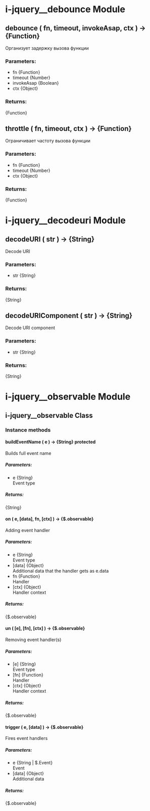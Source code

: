 # i-jquery__debounce Module

## debounce ( fn, timeout, invokeAsap, ctx ) → {Function}

Организует задержку вызова функции

### Parameters:

* fn {Function}
* timeout {Number}
* invokeAsap {Boolean}
* ctx {Object}

### Returns:

{Function}

## throttle ( fn, timeout, ctx ) → {Function}

Ограничивает частоту вызова функции

### Parameters:

* fn {Function}
* timeout {Number}
* ctx {Object}

### Returns:

{Function}

# i-jquery__decodeuri Module

## decodeURI ( str ) → {String}

Decode URI

### Parameters:

* str {String}

### Returns:

{String}

## decodeURIComponent ( str ) → {String}

Decode URI component

### Parameters:

* str {String}

### Returns:

{String}

# i-jquery__observable Module

## i-jquery__observable Class

### Instance methods

#### buildEventName ( e ) → {String}  protected

Builds full event name

##### Parameters:

* e {String}<br/>
  Event type

##### Returns:

{String}

#### on ( e, [data], fn, [ctx] ) → {$.observable}

Adding event handler

##### Parameters:

* e {String}<br/>
  Event type
* [data] {Object}<br/>
  Additional data that the handler gets as e.data
* fn {Function}<br/>
  Handler
* [ctx] {Object}<br/>
  Handler context

##### Returns:

{$.observable}

#### un ( [e], [fn], [ctx] ) → {$.observable}

Removing event handler(s)

##### Parameters:

* [e] {String}<br/>
  Event type
* [fn] {Function}<br/>
  Handler
* [ctx] {Object}<br/>
  Handler context

##### Returns:

{$.observable}

#### trigger ( e, [data] ) → {$.observable}

Fires event handlers

##### Parameters:

* e {String | $.Event}<br/>
  Event
* [data] {Object}<br/>
  Additional data

##### Returns:

{$.observable}

